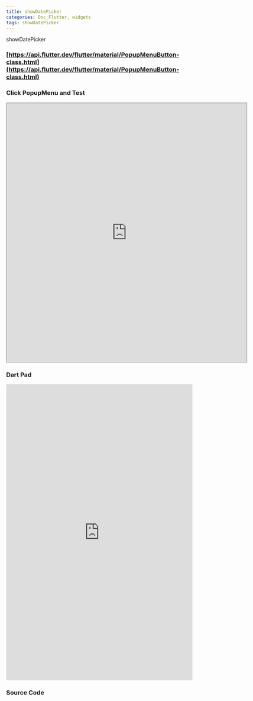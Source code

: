 ```yaml
---
title: showDatePicker
categories: Doc_Flutter, widgets
tags: showDatePicker
---
```

showDatePicker

### [https://api.flutter.dev/flutter/material/PopupMenuButton-class.html](https://api.flutter.dev/flutter/material/PopupMenuButton-class.html)

### Click PopupMenu and Test

<iframe src="https://kissthecoke.github.io/doc_flutter_samples//" style="width:650px;height:700px;border:1px solid gray"></iframe>

### Dart Pad

<iframe src="https://dartpad.dev/?id=ea80d162c5b36438e0f2f726caa417e1" style="width:100%;height:800px;border:none"></iframe>

### Source Code

<script src="https://gist.github.com/kissthecoke/ea80d162c5b36438e0f2f726caa417e1.js"></script>
